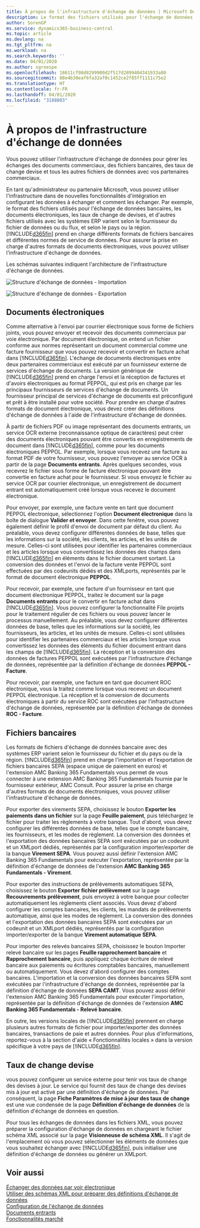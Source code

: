```yaml
---
title: À propos de l'infrastructure d'échange de données | Microsoft Docs
description: Le format des fichiers utilisés pour l'échange de données bancaires, les documents électroniques, les taux de change de devises, et d'autres fichiers utilisés avec les systèmes ERP varie selon le fournisseur du fichier de données ou du flux, et selon le pays ou la région.
author: SorenGP
ms.service: dynamics365-business-central
ms.topic: article
ms.devlang: na
ms.tgt_pltfrm: na
ms.workload: na
ms.search.keywords: ''
ms.date: 04/01/2020
ms.author: sgroespe
ms.openlocfilehash: 18611cf98d8299900d2f517d2899404341933a80
ms.sourcegitcommit: 88e4b30eaf6fa32af0c1452ce2f85ff1111c75e2
ms.translationtype: HT
ms.contentlocale: fr-FR
ms.lasthandoff: 04/01/2020
ms.locfileid: "3188803"
---
```

# <a name="about-the-data-exchange-framework"></a>À propos de l'infrastructure d'échange de données
Vous pouvez utiliser l'infrastructure d'échange de données pour gérer les échanges des documents commerciaux, des fichiers bancaires, des taux de change devise et tous les autres fichiers de données avec vos partenaires commerciaux.

En tant qu'administrateur ou partenaire Microsoft, vous pouvez utiliser l'infrastructure dans de nouvelles fonctionnalités d'intégration en configurant les données à échanger et comment les échanger. Par exemple, le format des fichiers utilisés pour l'échange de données bancaires, les documents électroniques, les taux de change de devises, et d'autres fichiers utilisés avec les systèmes ERP varient selon le fournisseur du fichier de données ou du flux, et selon le pays ou la région. [!INCLUDE[d365fin](includes/d365fin_md.md)] prend en charge différents formats de fichiers bancaires et différentes normes de service de données. Pour assurer la prise en charge d'autres formats de documents électroniques, vous pouvez utiliser l'infrastructure d'échange de données.

 Les schémas suivantes indiquent l'architecture de l'infrastructure d'échange de données.  

 ![Structure d'échange de données &#45; Importation](media/across-data-exchange/dataexchangeframework_import.png)  

 ![Structure d'échange de données &#45; Exportation](media/across-data-exchange/dataexchangeframework_export.png)  

 ## <a name="electronic-documents"></a>Documents électroniques
 Comme alternative à l'envoi par courrier électronique sous forme de fichiers joints, vous pouvez envoyer et recevoir des documents commerciaux par voie électronique. Par document électronique, on entend un fichier conforme aux normes représentant un document commercial comme une facture fournisseur que vous pouvez recevoir et convertir en facture achat dans [!INCLUDE[d365fin](includes/d365fin_md.md)]. L'échange de documents électroniques entre deux partenaires commerciaux est exécuté par un fournisseur externe de services d'échange de documents. La version générique de [!INCLUDE[d365fin](includes/d365fin_md.md)] prend en charge l'envoi et la réception de factures et d'avoirs électroniques au format PEPPOL, qui est pris en charge par les principaux fournisseurs de services d'échange de documents. Un fournisseur principal de services d'échange de documents est préconfiguré et prêt à être installé pour votre société. Pour prendre en charge d'autres formats de document électronique, vous devez créer des définitions d'échange de données à l'aide de l'infrastructure d'échange de données.  

 À partir de fichiers PDF ou image représentant des documents entrants, un service OCR externe (reconnaissance optique de caractères) peut créer des documents électroniques pouvant être convertis en enregistrements de document dans [!INCLUDE[d365fin](includes/d365fin_md.md)], comme pour les documents électroniques PEPPOL. Par exemple, lorsque vous recevez une facture au format PDF de votre fournisseur, vous pouvez l'envoyer au service OCR à partir de la page **Documents entrants**. Après quelques secondes, vous recevrez le fichier sous forme de facture électronique pouvant être convertie en facture achat pour le fournisseur. Si vous envoyez le fichier au service OCR par courrier électronique, un enregistrement de document entrant est automatiquement créé lorsque vous recevez le document électronique.  

 Pour envoyer, par exemple, une facture vente en tant que document PEPPOL électronique, sélectionnez l'option **Document électronique** dans la boîte de dialogue **Valider et envoyer**. Dans cette fenêtre, vous pouvez également définir le profil d'envoi de document par défaut du client. Au préalable, vous devez configurer différentes données de base, telles que les informations sur la société, les clients, les articles, et les unités de mesure. Celles-ci sont utilisées pour identifier les partenaires commerciaux et les articles lorsque vous convertissez les données des champs dans [!INCLUDE[d365fin](includes/d365fin_md.md)] en éléments dans le fichier document sortant. La conversion des données et l'envoi de la facture vente PEPPOL sont effectuées par des codeunits dédiés et des XMLports, représentés par le format de document électronique **PEPPOL**.  

 Pour recevoir, par exemple, une facture d'un fournisseur en tant que document électronique PEPPOL, traitez le document sur la page **Documents entrants** pour le convertir en facture achat dans [!INCLUDE[d365fin](includes/d365fin_md.md)]. Vous pouvez configurer la fonctionnalité File projets pour le traitement régulier de ces fichiers ou vous pouvez lancer le processus manuellement. Au préalable, vous devez configurer différentes données de base, telles que les informations sur la société, les fournisseurs, les articles, et les unités de mesure. Celles-ci sont utilisées pour identifier les partenaires commerciaux et les articles lorsque vous convertissez les données des éléments du fichier document entrant dans les champs de [!INCLUDE[d365fin](includes/d365fin_md.md)]. La réception et la conversion des données de factures PEPPOL sont exécutées par l'infrastructure d'échange de données, représentée par la définition d'échange de données **PEPPOL - Facture**.  

  Pour recevoir, par exemple, une facture en tant que document ROC électronique, vous la traitez comme lorsque vous recevez un document PEPPOL électronique. La réception et la conversion de documents électroniques à partir du service ROC sont exécutées par l'infrastructure d'échange de données, représentée par la définition d'échange de données **ROC - Facture**.  

 ## <a name="bank-files"></a>Fichiers bancaires  
 Les formats de fichiers d'échange de données bancaire avec des systèmes ERP varient selon le fournisseur du fichier et du pays ou de la région. [!INCLUDE[d365fin](includes/d365fin_md.md)] prend en charge l'importation et l'exportation de fichiers bancaires SEPA (espace unique de paiement en euros) et l'extension AMC Banking 365 Fundamentals vous permet de vous connecter à une extension AMC Banking 365 Fundamentals fournie par le fournisseur extérieur, AMC Consult. Pour assurer la prise en charge d'autres formats de documents électroniques, vous pouvez utiliser l'infrastructure d'échange de données.  

 Pour exporter des virements SEPA, choisissez le bouton **Exporter les paiements dans un fichier** sur la page **Feuille paiement**, puis téléchargez le fichier pour traiter les règlements à votre banque. Tout d'abord, vous devez configurer les différentes données de base, telles que le compte bancaire, les fournisseurs, et les modes de règlement. La conversion des données et l'exportation des données bancaires SEPA sont exécutées par un codeunit et un XMLport dédiés, représentés par la configuration importer/exporter de la banque **Virement SEPA**. Vous pouvez aussi définir l'extension AMC Banking 365 Fundamentals pour exécuter l'exportation, représentée par la définition d'échange de données de l'extension **AMC Banking 365 Fundamentals - Virement**.  

 Pour exporter des instructions de prélèvements automatiques SEPA, choisissez le bouton **Exporter fichier prélèvement** sur la page **Recouvrements prélèvement**, puis envoyez à votre banque pour collecter automatiquement les règlements client associés. Vous devez d'abord configurer les comptes bancaires, les clients, les mandats de prélèvements automatique, ainsi que les modes de règlement. La conversion des données et l'exportation des données bancaires SEPA sont exécutées par un codeunit et un XMLport dédiés, représentés par la configuration importer/exporter de la banque **Virement automatique SEPA**.  

 Pour importer des relevés bancaires SEPA, choisissez le bouton Importer relevé bancaire sur les pages **Feuille rapprochement bancaire** et **Rapprochement bancaire**, puis appliquez chaque écriture de relevé bancaire aux paiements ou écritures comptables bancaires, manuellement ou automatiquement. Vous devez d'abord configurer des comptes bancaires. L'importation et la conversion des données bancaires SEPA sont exécutées par l'infrastructure d'échange de données, représentée par la définition d'échange de données **SEPA CAMT**. Vous pouvez aussi définir l'extension AMC Banking 365 Fundamentals pour exécuter l'importation, représentée par la définition d'échange de données de l'extension **AMC Banking 365 Fundamentals - Relevé bancaire**.  

 En outre, les versions locales de [!INCLUDE[d365fin](includes/d365fin_md.md)] prennent en charge plusieurs autres formats de fichier pour importer/exporter des données bancaires, transactions de paie et autres données. Pour plus d'informations, reportez-vous à la section d'aide « Fonctionnalités locales » dans la version spécifique à votre pays de [!INCLUDE[d365fin](includes/d365fin_md.md)].

  ## <a name="currency-exchange-rates"></a>Taux de change devise  
 vous pouvez configurer un service externe pour tenir vos taux de change des devises à jour. Le service qui fournit des taux de change des devises mis à jour est activé par une définition d'échange de données. Par conséquent, la page **Fiche Paramètres de mise à jour des taux de change** est une vue condensée de la page **Définition d'échange de données** de la définition d'échange de données en question.  

 Pour tous les échanges de données dans les fichiers XML, vous pouvez préparer la configuration d'échange de données en chargeant le fichier schéma XML associé sur la page **Visionneuse de schéma XML**. Il s'agit de l'emplacement où vous pouvez sélectionner les éléments de données que vous souhaitez échanger avec [!INCLUDE[d365fin](includes/d365fin_md.md)], puis initialiser une définition d'échange de données ou générer un XMLport.

## <a name="see-also"></a>Voir aussi  
[Échanger des données par voir électronique](across-data-exchange.md)  
[Utiliser des schémas XML pour préparer des définitions d'échange de données](across-how-to-use-xml-schemas-to-prepare-data-exchange-definitions.md)  
[Configuration de l'échange de données](across-set-up-data-exchange.md)  
[Documents entrants](across-income-documents.md)  
[Fonctionnalités marché](ui-across-business-areas.md)  
